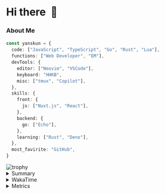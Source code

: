 # Hi there&nbsp; :wave:

### About Me

```ts
const yanskun = {
  code: ["JavaScript", "TypeScript", "Go", "Rust", "Lua"],
  functions: ["Web Developer", "EM"],
  devTools: {
    editor: ["Neovim", "VSCode"],
    keyboard: "HHKB",
    misc: ["tmux", "Copilot"],
  },
  skills: {
    front: {
      js: ["Nuxt.js", "React"],
    },
    backend: {
      go: ["Echo"],
    },
    learning: ["Rust", "Deno"],
  },
  most_favirite: "GitHub",
}
```
<!-- https://github.com/ryo-ma/github-profile-trophy -->
<img src="https://github-profile-trophy.vercel.app/?username=yanskun&theme=onedark&column=3" alt="trophy">


<details>
  <summary>Summary</summary>
  <!-- https://github.com/vn7n24fzkq/github-profile-summary-cards -->
<picture>
  <source media="(prefers-color-scheme: dark)" srcset="https://raw.githubusercontent.com/yanskun/yanskun/master/profile-summary-card-output/nord_dark/0-profile-details.svg">
 <img src="https://raw.githubusercontent.com/yanskun/yanskun/master/profile-summary-card-output/default/0-profile-details.svg">
</picture>
<br>
<picture>
  <source media="(prefers-color-scheme: dark)" srcset="https://raw.githubusercontent.com/yanskun/yanskun/master/profile-summary-card-output/nord_dark/1-repos-per-language.svg">
 <img src="https://raw.githubusercontent.com/yanskun/yanskun/master/profile-summary-card-output/default/1-repos-per-language.svg">
</picture>
<picture>
  <source media="(prefers-color-scheme: dark)" srcset="https://raw.githubusercontent.com/yanskun/yanskun/master/profile-summary-card-output/nord_dark/2-most-commit-language.svg">
 <img src="https://raw.githubusercontent.com/yanskun/yanskun/master/profile-summary-card-output/default/2-most-commit-language.svg">
</picture>
<br>
<picture>
  <source media="(prefers-color-scheme: dark)" srcset="https://raw.githubusercontent.com/yanskun/yanskun/master/profile-summary-card-output/nord_dark/3-stats.svg">
 <img src="https://raw.githubusercontent.com/yanskun/yanskun/master/profile-summary-card-output/default/3-stats.svg">
</picture>
<picture>
  <source media="(prefers-color-scheme: dark)" srcset="https://raw.githubusercontent.com/yanskun/yanskun/master/profile-summary-card-output/nord_dark/4-productive-time.svg">
 <img src="https://raw.githubusercontent.com/yanskun/yanskun/master/profile-summary-card-output/default/4-productive-time.svg">
</picture>

</details>

<details>
  <summary>WakaTime</summary>
<!--START_SECTION:waka-->
![Code Time](http://img.shields.io/badge/Code%20Time-976%20hrs%205%20mins-blue)

**🐱 My GitHub Data** 

> 📦 126.2 kB Used in GitHub's Storage 
 > 
> 🏆 1,395 Contributions in the Year 2024
 > 
> 💼 Opted to Hire
 > 
> 📜 111 Public Repositories 
 > 
> 🔑 3 Private Repositories 
 > 
**I'm an Early 🐤** 

```text
🌞 Morning                1532 commits        ███░░░░░░░░░░░░░░░░░░░░░░   11.82 % 
🌆 Daytime                5055 commits        ██████████░░░░░░░░░░░░░░░   39.00 % 
🌃 Evening                3737 commits        ███████░░░░░░░░░░░░░░░░░░   28.83 % 
🌙 Night                  2636 commits        █████░░░░░░░░░░░░░░░░░░░░   20.34 % 
```
📅 **I'm Most Productive on Tuesday** 

```text
Monday                   1817 commits        ████░░░░░░░░░░░░░░░░░░░░░   14.02 % 
Tuesday                  2622 commits        █████░░░░░░░░░░░░░░░░░░░░   20.23 % 
Wednesday                1998 commits        ████░░░░░░░░░░░░░░░░░░░░░   15.42 % 
Thursday                 1660 commits        ███░░░░░░░░░░░░░░░░░░░░░░   12.81 % 
Friday                   1297 commits        ███░░░░░░░░░░░░░░░░░░░░░░   10.01 % 
Saturday                 1607 commits        ███░░░░░░░░░░░░░░░░░░░░░░   12.40 % 
Sunday                   1959 commits        ████░░░░░░░░░░░░░░░░░░░░░   15.12 % 
```


📊 **This Week I Spent My Time On** 

```text
🕑︎ Time Zone: Asia/Tokyo

💬 Programming Languages: 
TypeScript               15 hrs 50 mins      ██████████████░░░░░░░░░░░   54.73 % 
YAML                     8 hrs 4 mins        ███████░░░░░░░░░░░░░░░░░░   27.91 % 
JSON                     2 hrs 2 mins        ██░░░░░░░░░░░░░░░░░░░░░░░   07.03 % 
Lua                      52 mins             █░░░░░░░░░░░░░░░░░░░░░░░░   03.05 % 
sh                       20 mins             ░░░░░░░░░░░░░░░░░░░░░░░░░   01.21 % 

🔥 Editors: 
VS Code                  23 hrs 6 mins       ████████████████████░░░░░   79.82 % 
Neovim                   5 hrs 50 mins       █████░░░░░░░░░░░░░░░░░░░░   20.18 % 

💻 Operating System: 
Mac                      28 hrs 57 mins      █████████████████████████   100.00 % 
```


 Last Updated on 17/07/2024 06:05:49 UTC
<!--END_SECTION:waka-->
</details>

<details>
  <summary>Metrics</summary>
  <img src="https://github.com/yanskun/yanskun/blob/main/github-metrics.svg" alt="Metrics">
</details>
